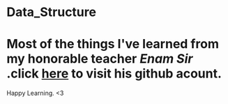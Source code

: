 # Data_Structure
# Most of the things I've learned from my honorable teacher ***Enam Sir*** .click [here](https://github.com/enamcse) to visit his github acount.
Happy Learning. <3
